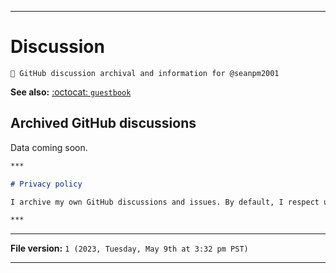 
***

# Discussion

`💬️ GitHub discussion archival and information for @seanpm2001`

**See also:** [:octocat: `guestbook`](https://github.com/seanpm2001/Guestbook/)

## Archived GitHub discussions

Data coming soon.

```markdown
***

# Privacy policy

I archive my own GitHub discussions and issues. By default, I respect users privacy, and will not have your issue or discussion archived. You have to specifically ask for it to be archived if you want it to be.

***
```

***

**File version:** `1 (2023, Tuesday, May 9th at 3:32 pm PST)`

***
